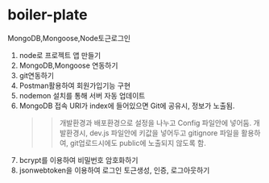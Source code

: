 # boiler-plate
MongoDB,Mongoose,Node토근로그인

1. node로 프로젝트 앱 만들기
2. MongoDB,Mongoose 연동하기
3. git연동하기
4. Postman활용하여 회원가입기능 구현
5. nodemon 설치를 통해 서버 자동 업데이트
6. MongoDB 접속 URI가 index에 들어있으면 Git에 공유시, 정보가 노출됨.
   >> 개발환경과 배포환경으로 설정을 나누고 Config 파일안에 넣어둠.
   >> 개발환경시, dev.js 파일안에 키값을 넣어두고 gitignore 파일을 활용하여, git업로드시에도 public에 노출되지 않도록 함.
7. bcrypt를 이용하여 비밀번호 암호화하기
8. jsonwebtoken을 이용하여 로그인 토근생성, 인증, 로그아웃하기
